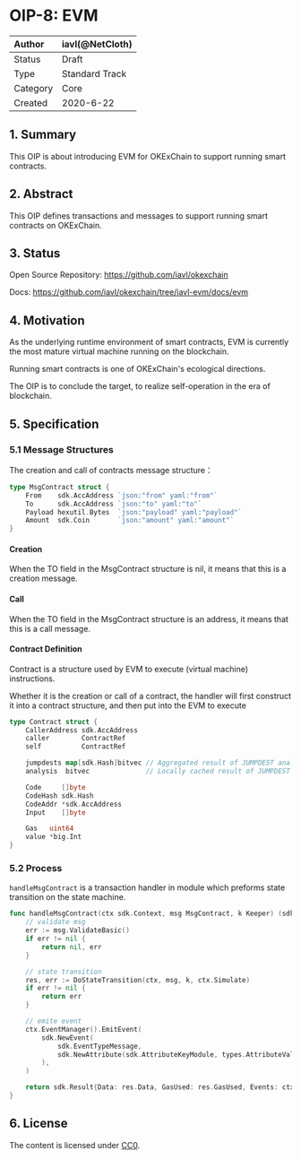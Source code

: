 # OIP-8: EVM

| Author   | iavl(@NetCloth) |
| :------- | --------------------- |
| Status   | Draft                 |
| Type     | Standard Track        |
| Category | Core                  |
| Created  | 2020-6-22             |

## 1. Summary

This OIP is about introducing EVM for OKExChain to support running smart contracts.

## 2. Abstract­

This OIP defines transactions and messages to support running smart contracts on OKExChain.

## 3. Status

Open Source Repository: https://github.com/iavl/okexchain

Docs: https://github.com/iavl/okexchain/tree/iavl-evm/docs/evm

## 4. Motivation

As the underlying runtime environment of smart contracts, EVM is currently the most mature virtual machine running on the blockchain.

Running smart contracts is one of OKExChain's ecological directions.

The OIP is to conclude the target, to realize self-operation in the era of blockchain.

## 5. Specification

### 5.1 Message Structures

The creation and call of contracts message structure：

```go
type MsgContract struct {
	From    sdk.AccAddress `json:"from" yaml:"from"`
	To      sdk.AccAddress `json:"to" yaml:"to"`
	Payload hexutil.Bytes  `json:"payload" yaml:"payload"`
	Amount  sdk.Coin       `json:"amount" yaml:"amount"`
}
```

#### Creation

When the TO field in the MsgContract structure is nil, it means that this is a creation message.

#### Call

When the TO field in the MsgContract structure is an address, it means that this is a call message.

#### Contract Definition

Contract is a structure used by EVM to execute (virtual machine) instructions.

Whether it is the creation or call of a contract, the handler will first construct it into a contract structure, and then put into the EVM to execute

```go
type Contract struct {
	CallerAddress sdk.AccAddress
	caller        ContractRef
	self          ContractRef

	jumpdests map[sdk.Hash]bitvec // Aggregated result of JUMPDEST analysis.
	analysis  bitvec              // Locally cached result of JUMPDEST analysis

	Code     []byte
	CodeHash sdk.Hash
	CodeAddr *sdk.AccAddress
	Input    []byte

	Gas   uint64
	value *big.Int
}
```

### 5.2 Process

```handleMsgContract``` is a transaction handler in module which preforms state transition on the state machine.

```go
func handleMsgContract(ctx sdk.Context, msg MsgContract, k Keeper) (sdk.Result) {
	// validate msg
	err := msg.ValidateBasic()
	if err != nil {
		return nil, err
	}

	// state transition
	res, err := DoStateTransition(ctx, msg, k, ctx.Simulate)
	if err != nil {
		return err
	}

	// emite event
	ctx.EventManager().EmitEvent(
		sdk.NewEvent(
			sdk.EventTypeMessage,
			sdk.NewAttribute(sdk.AttributeKeyModule, types.AttributeValueCategory),
		),
	)

	return sdk.Result{Data: res.Data, GasUsed: res.GasUsed, Events: ctx.EventManager().Events()}
}
```

## 6. License

The content is licensed under [CC0](https://creativecommons.org/publicdomain/zero/1.0/).

